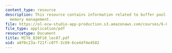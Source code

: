 ```yaml
---
content_type: resource
description: This resource contains information related to buffer pool design and
  memory management.
file: https://ol-ocw-studio-app-production.s3.amazonaws.com/courses/6-830-database-systems-fall-2010/a8f0c23af21fc07f3c696ce4df4e4582_MIT6_830F10_lec07.pdf
file_type: application/pdf
resourcetype: Document
title: MIT6_830F10_lec07.pdf
uid: a8f0c23a-f21f-c07f-3c69-6ce4df4e4582
---
```

